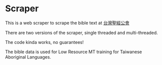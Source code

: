 # Scraper

This is a web scraper to scrape the bible text at [台灣聖經公會](https://cb.fhl.net/index.html "台灣聖經公會")

There are two versions of the scraper, single threaded and multi-threaded.

The code kinda works, no guarantees! 

The bible data is used for Low Resource MT training for Taiwanese Aboriginal Languages. 